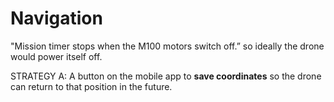 # Navigation 

"Mission timer stops when the M100 motors switch off.” so ideally the drone would power itself off.

STRATEGY A: A button on the mobile app to <strong>save coordinates</strong> so the drone can return to that position in the future.

